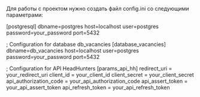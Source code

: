 Для работы с проектом нужно
создать файл config.ini со следующими параметрами:

[postgresql]
dbname=postgres
host=localhost
user=postgres
password=your_password
port=5432

; Configuration for database db_vacancies
[database_vacancies]
dbname=db_vacancies
host=localhost
user=postgres
password=your_password
port=5432

; Configuration for API HeadHunters
[params_api_hh]
redirect_uri = your_redirect_uri
client_id = your_client_id
client_secret = your_client_secret
api_authorization_code = your_api_authorization_code
api_assert_token = your_api_assert_token
api_refresh_token = your_api_refresh_token